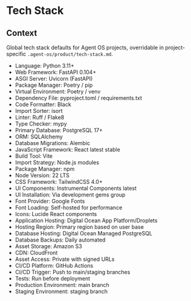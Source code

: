# Tech Stack

## Context

Global tech stack defaults for Agent OS projects, overridable in project-specific `.agent-os/product/tech-stack.md`.

- Language: Python 3.11+
- Web Framework: FastAPI 0.104+
- ASGI Server: Uvicorn (FastAPI)
- Package Manager: Poetry / pip
- Virtual Environment: Poetry / venv
- Dependency File: pyproject.toml / requirements.txt
- Code Formatter: Black
- Import Sorter: isort
- Linter: Ruff / Flake8
- Type Checker: mypy
- Primary Database: PostgreSQL 17+
- ORM: SQLAlchemy
- Database Migrations: Alembic
- JavaScript Framework: React latest stable
- Build Tool: Vite
- Import Strategy: Node.js modules
- Package Manager: npm
- Node Version: 22 LTS
- CSS Framework: TailwindCSS 4.0+
- UI Components: Instrumental Components latest
- UI Installation: Via development gems group
- Font Provider: Google Fonts
- Font Loading: Self-hosted for performance
- Icons: Lucide React components
- Application Hosting: Digital Ocean App Platform/Droplets
- Hosting Region: Primary region based on user base
- Database Hosting: Digital Ocean Managed PostgreSQL
- Database Backups: Daily automated
- Asset Storage: Amazon S3
- CDN: CloudFront
- Asset Access: Private with signed URLs
- CI/CD Platform: GitHub Actions
- CI/CD Trigger: Push to main/staging branches
- Tests: Run before deployment
- Production Environment: main branch
- Staging Environment: staging branch
